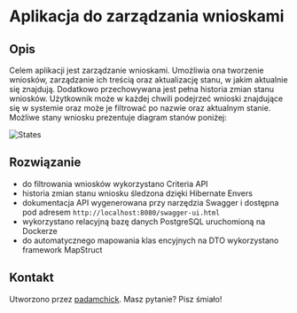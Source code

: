# Aplikacja do zarządzania wnioskami

## Opis
Celem aplikacji jest zarządzanie wnioskami. Umożliwia ona tworzenie wniosków, zarządzanie ich treścią oraz aktualizację stanu, w jakim aktualnie się znajdują. Dodatkowo przechowywana jest pełna historia zmian stanu wniosków. Użytkownik może w każdej chwili podejrzeć wnioski znajdujące się w systemie oraz może je filtrować po nazwie oraz aktualnym stanie.
Możliwe stany wniosku prezentuje diagram stanów poniżej:

![States](https://i.ibb.co/yVNQD8S/image.png)

## Rozwiązanie
* do filtrowania wniosków wykorzystano Criteria API
* historia zmian stanu wniosku śledzona dzięki Hibernate Envers
* dokumentacja API wygenerowana przy narzędzia Swagger i dostępna pod adresem `http://localhost:8080/swagger-ui.html`
* wykorzystano relacyjną bazę danych PostgreSQL uruchomioną na Dockerze
* do automatycznego mapowania klas encyjnych na DTO wykorzystano framework MapStruct

## Kontakt
Utworzono przez [padamchick](https://github.com/padamchick). Masz pytanie? Pisz śmiało!
